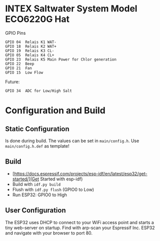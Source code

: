 # INTEX Saltwater System Model ECO6220G Hat

GPIO Pins

```
GPIO 04  Relais K1 WAT-
GPIO 18  Relais K2 WAT+
GPIO 19  Relais K3 CL-
GPIO 05  Relais K4 CL+
GPIO 23  Relais K5 Main Power for Chlor generation
GPIO 22  Beep  
GPIO 21  Fan
GPIO 15  Low Flow
```

Future:
```
GPIO 34  ADC for Low/High Salt
```

# Configuration and Build

## Static Configuration

Is done during build. The values can be set in `main/config.h`. Use
`main/config.h.def` as template!

## Build

- [https://docs.espressif.com/projects/esp-idf/en/latest/esp32/get-started/](Get Started with esp-idf)
- Build with `idf.py build`
- Flush with `idf.py flush` (GPIO0 to Low)
- Run ESP32: GPIO0 to High

## User Configuration

The ESP32 uses DHCP to connect to your WiFi access point and starts a tiny
web-server on startup. Find with arp-scan your Espressif Inc. ESP32 and
navigate with your browser to port 80.
